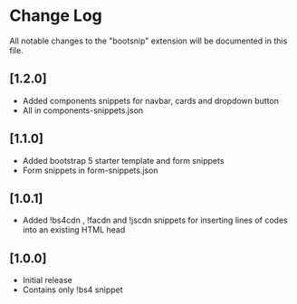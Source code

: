 # Change Log

All notable changes to the "bootsnip" extension will be documented in this file.



## [1.2.0]
- Added components snippets for navbar, cards and dropdown button
- All in components-snippets.json

## [1.1.0]
- Added bootstrap 5 starter template and form snippets
- Form snippets in form-snippets.json

## [1.0.1]
- Added !bs4cdn , !facdn and !jscdn snippets for inserting lines of codes into an existing HTML head

## [1.0.0]

- Initial release
- Contains only !bs4 snippet